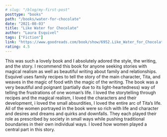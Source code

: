 ```yaml
---
# slug: "/blog/my-first-post"
posttype: "books"
path: "/books/water-for-chocolate"
date: "2021-08-03"
title: "Like Water for Chocolate"
author: "Laura Esquivel"
tags: ["Fiction"]
link: "https://www.goodreads.com/book/show/6952.Like_Water_for_Chocolate"
rating: 4.5
---
```

This was such a lovely book and I absolutely adored the style, the writing, and the story. I recommend this book for anyone seeking stories with magical realism as well as beautiful writing about family and relationships. Esquivel uses family recipes to tell the story of the main character, Tita, and weaves in the magic of food wtih the magic of the writing.
The book was a very beautiful and poignant (partially due to its light-heartedness) way of telling the frustrations of one woman’s life. I loved the storytelling through recipes and the magical realism, I loved the characters and their development, i loved the small absurdities, I loved the entire arc of Tita’s life. All of the women portrayed in the book were so rich with life and character and desires and dreams and quirks and downfalls. They each played their role as prescribed by society in small ways while pushing traditional boundaries in their own individual ways. I loved how women played a central part in this story.

